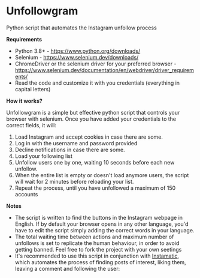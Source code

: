 # Unfollowgram
Python script that automates the Instagram unfollow process

**Requirements**

- Python 3.8+ - https://www.python.org/downloads/
- Selenium - https://www.selenium.dev/downloads/
- ChromeDriver or the selenium driver for your preferred browser - https://www.selenium.dev/documentation/en/webdriver/driver_requirements/
- Read the code and customize it with you credentials (everything in capital letters)

**How it works?**

Unfollowgram is a simple but effective python script that controls your browser with selenium. Once you have added your credentials to the correct fields, it will:

1. Load Instagram and accept cookies in case there are some. 
2. Log in with the username and password provided
3. Decline notifications in case there are some.
4. Load your following list
5. Unfollow users one by one, waiting 10 seconds before each new unfollow.
6. When the entire list is empty or doesn't load anymore users, the script will wait for 2 minutes before reloading your list.
7. Repeat the process, until you have unfollowed a maximum of 150 accounts 



**Notes**
- The script is written to find the buttons in the Instagram webpage in English. If by default your browser opens in any other language, you'd have to edit the script simply adding the correct words in your language.
- The total waiting time between actions and maximum number of unfollows is set to replicate the human behaviour, in order to avoid getting banned. Feel free to fork the project with your own seetings
- It's recommended to use this script in conjunction with [Instamatic](https://github.com/davidgarrote/Instamatic), which automates the process of finding posts of interest, liking them, leaving a comment and following the user: 
